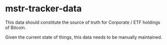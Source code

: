 # mstr-tracker-data

This data should constitute the source of truth for Corporate / ETF holdings of Bitcoin.

Given the current state of things, this data needs to be manually maintained.